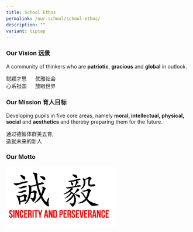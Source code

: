 ```yaml
---
title: School Ethos
permalink: /our-school/school-ethos/
description: ""
variant: tiptap
---
```

<h3>Our Vision 远景</h3>
<p>A community of thinkers who are&nbsp;<strong>patriotic</strong>,&nbsp;<strong>gracious</strong>&nbsp;and&nbsp;<strong>global</strong>&nbsp;in
outlook.</p>
<p>聪颖才思 &nbsp; &nbsp; &nbsp;优雅社会
<br>心系祖国 &nbsp; &nbsp; &nbsp;放眼世界</p>
<h3>Our Mission 育人目标</h3>
<p>Developing pupils in five core areas, namely&nbsp;<strong>moral, intellectual, physical, social</strong>&nbsp;and&nbsp;<strong>aesthetics</strong>&nbsp;and
thereby preparing them for the future.</p>
<p>通过德智体群美五育,
<br>造就未来的新人</p>
<h3>Our Motto </h3>
<div class="isomer-image-wrapper">
<img style="width: 60%;" height="auto" width="100%" alt="" src="/images/motto-copy.jpeg">
</div>
<p></p>